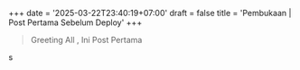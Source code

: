 +++
date = '2025-03-22T23:40:19+07:00'
draft = false
title = 'Pembukaan | Post Pertama  Sebelum Deploy'
+++


> Greeting All , Ini Post Pertama 

s



